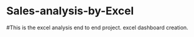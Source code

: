 # Sales-analysis-by-Excel
#This is the excel analysis end to end project.
excel dashboard creation.
